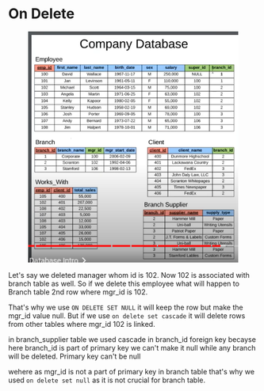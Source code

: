 # On Delete

<figure><img src="../.gitbook/assets/image (18) (1) (1) (1).png" alt=""><figcaption></figcaption></figure>

Let's say we deleted manager whom id is 102. Now 102 is associated with branch table as well. So if we delete this employee what will happen to Branch table 2nd row where mgr\_id is 102.

That's why we use `ON DELETE SET NULL` it will keep the row but make the mgr\_id value null. But if we use `on delete set cascade` it will delete rows from other tables where mgr\_id 102 is linked.

in branch\_supplier table we used cascade in branch\_id foreign key becayse here branch\_id is part of primary key we can't make it null while any branch will be deleted. Primary key can't be null

wehere as mgr\_id is not a part of primary key in branch table that's why we used `on delete set null` as it is not crucial for branch table.

